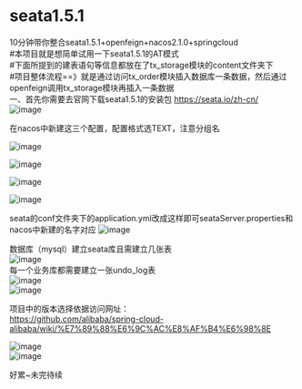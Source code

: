 # seata1.5.1
10分钟带你整合seata1.5.1+openfeign+nacos2.1.0+springcloud  
#本项目就是想简单试用一下seata1.5.1的AT模式  
#下面所提到的建表语句等信息都放在了tx_storage模块的content文件夹下  
#项目整体流程==》就是通过访问tx_order模块插入数据库一条数据，然后通过openfeign调用tx_storage模块再插入一条数据  
一、首先你需要去官网下载seata1.5.1的安装包 https://seata.io/zh-cn/  
![image](https://user-images.githubusercontent.com/76611252/188831246-0f94ae3f-453a-478c-9cde-a097ed59a257.png)




在nacos中新建这三个配置，配置格式选TEXT，注意分组名

![image](https://user-images.githubusercontent.com/76611252/188832201-ab53e0b0-3791-47e4-8116-a12a675599ea.png)

![image](https://user-images.githubusercontent.com/76611252/188832048-1c9bb47a-8b47-4cbf-890f-e2fa04187993.png)

![image](https://user-images.githubusercontent.com/76611252/188832345-caee351e-501d-4c4e-a108-0cff85f87525.png)

![image](https://user-images.githubusercontent.com/76611252/188832798-4162e29e-73ef-47ab-a089-64f2357f96a4.png)

seata的conf文件夹下的application.yml改成这样即可seataServer.properties和nacos中新建的名字对应
![image](https://user-images.githubusercontent.com/76611252/188833353-d5e931e4-872d-41b1-8e7d-0b9e84eda4c2.png)

数据库（mysql）建立seata库且需建立几张表  
![image](https://user-images.githubusercontent.com/76611252/188835231-c969de0c-b313-4477-afca-461e5a0a99ad.png)  
每一个业务库都需要建立一张undo_log表  
![image](https://user-images.githubusercontent.com/76611252/188835837-6d031a6d-b65c-460a-9611-5e982a778cd9.png)  
![image](https://user-images.githubusercontent.com/76611252/188835971-7ba560a3-6fb6-4662-bd46-2ba952b52c9b.png)


项目中的版本选择依据访问网址：  
https://github.com/alibaba/spring-cloud-alibaba/wiki/%E7%89%88%E6%9C%AC%E8%AF%B4%E6%98%8E  

![image](https://user-images.githubusercontent.com/76611252/188841304-0c2eec28-3d7d-44b4-b226-d3884d2b4d9a.png)  
![image](https://user-images.githubusercontent.com/76611252/188841389-e72d4dd5-b4a4-4a3b-94db-ef998b45b4ce.png)  


好累~未完待续
